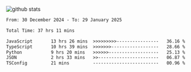 
![github stats](https://github-readme-stats.vercel.app/api?username=realmahd1&show_icons=true&theme=codeSTACKr&hide_rank=true&count_private=true)

<!--START_SECTION:waka-->

```txt
From: 30 December 2024 - To: 29 January 2025

Total Time: 37 hrs 11 mins

JavaScript       13 hrs 26 mins  >>>>>>>>>----------------   36.16 %
TypeScript       10 hrs 39 mins  >>>>>>>------------------   28.66 %
Python           9 hrs 20 mins   >>>>>>-------------------   25.13 %
JSON             2 hrs 33 mins   >>-----------------------   06.87 %
TSConfig         21 mins         -------------------------   00.96 %
```

<!--END_SECTION:waka-->
